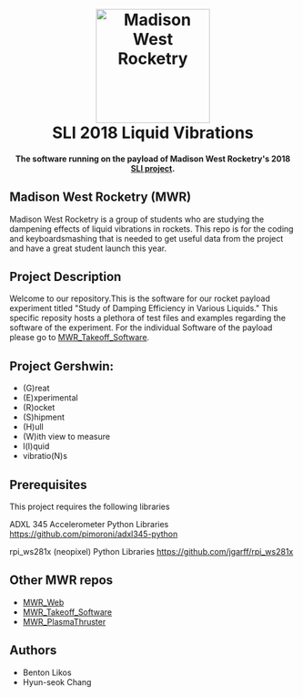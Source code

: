 <h1 align="center">
  <br>
  <a href="http://liquid.westrocketry.com/index.html"><img src="http://liquid.westrocketry.com/images/patch.png" alt="Madison West Rocketry" width="200"></a>
  <br>
  SLI 2018 Liquid Vibrations
  <br>
</h1>

<h4 align="center">The software running on the payload of Madison West Rocketry's 2018 <a href="https://www.nasa.gov/audience/forstudents/studentlaunch/home/index.html" target="_blank">SLI project</a>.</h4>

## Madison West Rocketry (MWR)
Madison West Rocketry is a group of students who are studying the dampening effects of liquid vibrations in rockets. This repo is for the coding and keyboardsmashing that is needed to get useful data from the project and have a great student launch this year.

## Project Description
Welcome to our repository.This is the software for our
rocket payload experiment titled "Study of Damping Efficiency in Various Liquids." This specific reposity hosts a plethora of test files and examples regarding the software of the experiment. For the individual Software of the payload please go to [MWR_Takeoff_Software](https://github.com/94KeyboardsSmashed/MWR_Takeoff_Software.git). 

## Project Gershwin:
- (G)reat
- (E)xperimental
- (R)ocket
- (S)hipment
- (H)ull
- (W)ith view to measure
- l(I)quid
- vibratio(N)s

## Prerequisites
This project requires the following libraries

ADXL 345 Accelerometer Python Libraries
https://github.com/pimoroni/adxl345-python

rpi_ws281x (neopixel) Python Libraries
https://github.com/jgarff/rpi_ws281x

## Other MWR repos
- [MWR_Web](https://github.com/googites/MWR_Web-/blob/master/README.md)
- [MWR_Takeoff_Software](https://github.com/94KeyboardsSmashed/MWR_Takeoff_Software.git)
- [MWR_PlasmaThruster](https://github.com/googites/MWR_PlasmaThuster)

## Authors
- Benton Likos 
- Hyun-seok Chang
